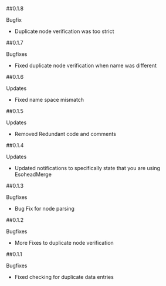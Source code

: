 ##0.1.8

Bugfix
- Duplicate node verification was too strict

##0.1.7

Bugfixes
- Fixed duplicate node verification when name was different

##0.1.6

Updates
- Fixed name space mismatch

##0.1.5

Updates
- Removed Redundant code and comments

##0.1.4

Updates
- Updated notifications to specifically state that you are using EsoheadMerge

##0.1.3

Bugfixes
- Bug Fix for node parsing

##0.1.2

Bugfixes
- More Fixes to duplicate node verification

##0.1.1

Bugfixes
- Fixed checking for duplicate data entries
